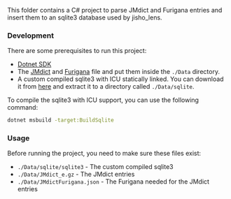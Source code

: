 This folder contains a C# project to parse JMdict and Furigana entries and insert them to an sqlite3 database used by jisho_lens.

### Development
There are some prerequisites to run this project:
- [Dotnet SDK](https://dotnet.microsoft.com/download/dotnet-sdk)
- The [JMdict](http://ftp.edrdg.org/pub/Nihongo//JMdict_e.gz) and [Furigana](ftp://ftp.edrdg.org/pub/Nihongo//JMdict_e.gz) file and put them inside the `./Data` directory.
- A custom compiled sqlite3 with ICU statically linked. You can download it from [here](https://sqlite.org/download.html) and extract it to a directory called `./Data/sqlite`.

To compile the sqlite3 with ICU support, you can use the following command:

```sh
dotnet msbuild -target:BuildSqlite
```
<!-- 
```sh
CFLAGS="-O3 -DSQLITE_ENABLE_ICU" CPPFLAGS=`icu-config --cppflags` LDFLAGS="-Wl,-Bstatic "`icu-config --ldflags`" -Wl,-Bdynamic" ./configure
``` -->

### Usage
Before running the project, you need to make sure these files exist:
- `./Data/sqlite/sqlite3` - The custom compiled sqlite3
- `./Data/JMdict_e.gz` - The JMdict entries
- `./Data/JMdictFurigana.json` - The Furigana needed for the JMdict entries
